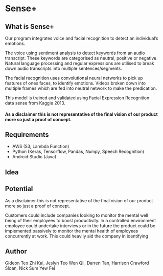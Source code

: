 # Sense+
## What is Sense+
Our program integrates voice and facial recognition to detect an individual’s emotions.

The voice using sentiment analysis to detect keywords from an audio transcript. These keywords are categorised as neutral, positive or negative. Natural language processing and regular expressions are utilised to break down audio transcripts into multiple sentences/segments. 

The facial recognition uses convolutional neural networks to pick up features of ones faces, to identify emotions. Videos broken down into multiple frames which are fed into neutral network to make the predication.

This model is trained and validated using Facial Expression Recognition data sense from Kaggle 2013. 
#### As a disclaimer this is not representative of the final vision of our product more so just a proof of concept. 

## Requirements
- AWS (S3, Lambda Function)
- Python (Keras, Tensorflow, Pandas, Numpy, Speech Recognition)
- Android Studio (Java)

## Idea


## Potential
As a disclaimer this is not representative of the final vision of our product more so just a proof of concept. 

Customers could include companies looking to monitor the mental well being of their employees to boost productivity. In a controlled environment employee could undertake interviews or in the future the product could be implemented passively to monitor the mental health of employees concurrently at work. This could heavily aid the company in identifying 


## Author
Gideon Teo Zhi Kai, Jeslyn Teo Wen Qii, Darren Tan, Harrison Crawford Sloan, Nick Sum Yew Fei
